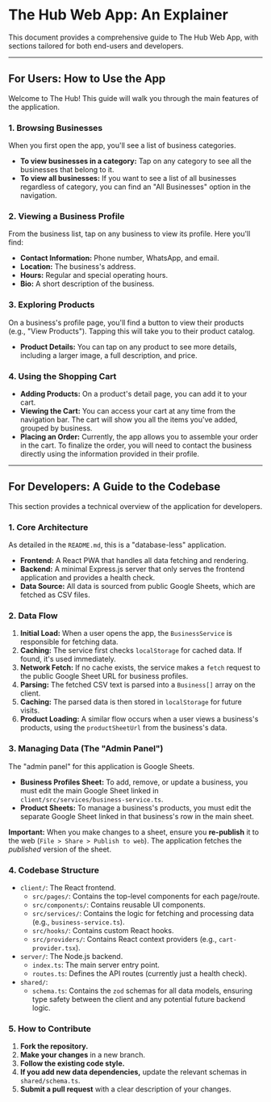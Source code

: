 # The Hub Web App: An Explainer

This document provides a comprehensive guide to The Hub Web App, with sections tailored for both end-users and developers.

---

## For Users: How to Use the App

Welcome to The Hub! This guide will walk you through the main features of the application.

### 1. Browsing Businesses

When you first open the app, you'll see a list of business categories.

-   **To view businesses in a category:** Tap on any category to see all the businesses that belong to it.
-   **To view all businesses:** If you want to see a list of all businesses regardless of category, you can find an "All Businesses" option in the navigation.

### 2. Viewing a Business Profile

From the business list, tap on any business to view its profile. Here you'll find:

-   **Contact Information:** Phone number, WhatsApp, and email.
-   **Location:** The business's address.
-   **Hours:** Regular and special operating hours.
-   **Bio:** A short description of the business.

### 3. Exploring Products

On a business's profile page, you'll find a button to view their products (e.g., "View Products"). Tapping this will take you to their product catalog.

-   **Product Details:** You can tap on any product to see more details, including a larger image, a full description, and price.

### 4. Using the Shopping Cart

-   **Adding Products:** On a product's detail page, you can add it to your cart.
-   **Viewing the Cart:** You can access your cart at any time from the navigation bar. The cart will show you all the items you've added, grouped by business.
-   **Placing an Order:** Currently, the app allows you to assemble your order in the cart. To finalize the order, you will need to contact the business directly using the information provided in their profile.

---

## For Developers: A Guide to the Codebase

This section provides a technical overview of the application for developers.

### 1. Core Architecture

As detailed in the `README.md`, this is a "database-less" application.

-   **Frontend:** A React PWA that handles all data fetching and rendering.
-   **Backend:** A minimal Express.js server that only serves the frontend application and provides a health check.
-   **Data Source:** All data is sourced from public Google Sheets, which are fetched as CSV files.

### 2. Data Flow

1.  **Initial Load:** When a user opens the app, the `BusinessService` is responsible for fetching data.
2.  **Caching:** The service first checks `localStorage` for cached data. If found, it's used immediately.
3.  **Network Fetch:** If no cache exists, the service makes a `fetch` request to the public Google Sheet URL for business profiles.
4.  **Parsing:** The fetched CSV text is parsed into a `Business[]` array on the client.
5.  **Caching:** The parsed data is then stored in `localStorage` for future visits.
6.  **Product Loading:** A similar flow occurs when a user views a business's products, using the `productSheetUrl` from the business's data.

### 3. Managing Data (The "Admin Panel")

The "admin panel" for this application is Google Sheets.

-   **Business Profiles Sheet:** To add, remove, or update a business, you must edit the main Google Sheet linked in `client/src/services/business-service.ts`.
-   **Product Sheets:** To manage a business's products, you must edit the separate Google Sheet linked in that business's row in the main sheet.

**Important:** When you make changes to a sheet, ensure you **re-publish** it to the web (`File > Share > Publish to web`). The application fetches the *published* version of the sheet.

### 4. Codebase Structure

-   `client/`: The React frontend.
    -   `src/pages/`: Contains the top-level components for each page/route.
    -   `src/components/`: Contains reusable UI components.
    -   `src/services/`: Contains the logic for fetching and processing data (e.g., `business-service.ts`).
    -   `src/hooks/`: Contains custom React hooks.
    -   `src/providers/`: Contains React context providers (e.g., `cart-provider.tsx`).
-   `server/`: The Node.js backend.
    -   `index.ts`: The main server entry point.
    -   `routes.ts`: Defines the API routes (currently just a health check).
-   `shared/`:
    -   `schema.ts`: Contains the `zod` schemas for all data models, ensuring type safety between the client and any potential future backend logic.

### 5. How to Contribute

1.  **Fork the repository.**
2.  **Make your changes** in a new branch.
3.  **Follow the existing code style.**
4.  **If you add new data dependencies,** update the relevant schemas in `shared/schema.ts`.
5.  **Submit a pull request** with a clear description of your changes.

